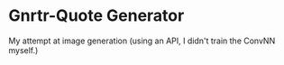# Gnrtr-Quote Generator
My attempt at image generation (using an API, I didn't train the ConvNN myself.)
